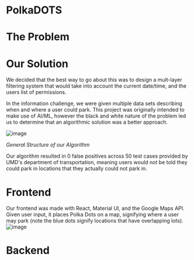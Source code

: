 # PolkaDOTS
# The Problem

# Our Solution
We decided that the best way to go about this was to design a mult-layer filtering system
that would take into account the current date/time, and the users list of permissions. 

In the information challenge, we were given multiple data sets describing when and where a user 
could park. This project was originally intended to make use of AI/ML, however the black and white nature
of the problem led us to determine that an algorithmic solution was a better approach.

![image](https://github.com/user-attachments/assets/9fd85c61-7381-4241-b340-4dc9070c99d3)

_General Structure of our Algorithm_

Our algorithm resulted in 0 false positives across 50 test cases provided by UMD's department of transportation, meaning users
would not be told they could park in locations that they actually could not park in.

# Frontend
Our frontend was made with React, Material UI, and the Google Maps API. Given user input, it places Polka Dots on
a map, signifying where a user may park (note the blue dots signify locations that have overlapping lots).
![image](https://github.com/user-attachments/assets/f77be13b-adbd-4b77-a0a5-5f6d0bb109ed)


# Backend
